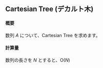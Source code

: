 ## Cartesian Tree (デカルト木)

#### 概要

数列 $A$ について、Cartesian Tree を求めます。

#### 計算量

数列の長さを $N$ とすると、$\mathrm{O}(N)$

